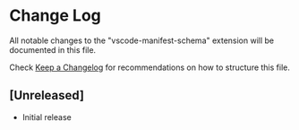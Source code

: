 # Change Log

All notable changes to the "vscode-manifest-schema" extension will be documented in this file.

Check [Keep a Changelog](http://keepachangelog.com/) for recommendations on how to structure this file.

## [Unreleased]

- Initial release